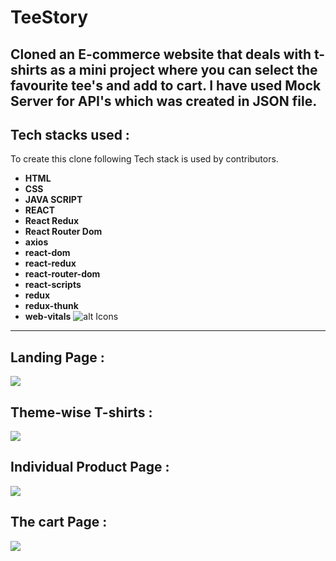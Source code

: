 # TeeStory

Cloned an E-commerce website that deals with t-shirts as a mini project where you can select the favourite tee's and add to cart.
I have used Mock Server for API's which was created in JSON file.
---
## Tech stacks used :
To create this clone following Tech stack is used by contributors.
* **HTML**
* **CSS**
* **JAVA SCRIPT**
* **REACT**
* **React Redux**
* **React Router Dom**
* **axios**
* **react-dom**
* **react-redux**
* **react-router-dom**
* **react-scripts**
* **redux**
* **redux-thunk**
* **web-vitals**
![alt Icons](https://i.imgur.com/rh3hvxm.png)
***
## Landing Page :

<img src="https://i.imgur.com/26aWLPi.png" />

## Theme-wise T-shirts :

<img src="https://i.imgur.com/WCIaAUf.png" />

## Individual Product Page :

<img src="https://i.imgur.com/kSUt9NC.png" />

## The cart Page : 

<img src="https://i.imgur.com/btWACgT.png" />
